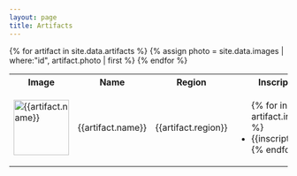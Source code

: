 ```yaml
---
layout: page
title: Artifacts
---
```


<table>
  <tbody>
    <tr>
      <th>Image</th>
      <th>Name</th>
      <th>Region</th>
      <th>Inscriptions</th>
      <th>Details</th>
    </tr>
{% for artifact in site.data.artifacts %}
{% assign photo = site.data.images | where:"id", artifact.photo  | first %}
    <tr>
      <td><a href="{{site.baseurl}}/assets/img/medium/{{photo.img}}" data-lightbox="{{artifact.id}}" data-title="{{artifact.name}}">
            <img src="{{site.baseurl}}/assets/img/medium/{{photo.img}}" alt="{{artifact.name}}" width="100">
      </a></td>
      <td>{{artifact.name}}</td>
      <td>{{artifact.region}}</td>
      <td>
        <ul>
{% for inscript in artifact.inscriptions %}
          <li>{{inscript}}</li>
{% endfor %}
        </ul>
      </td>
      <td>{{artifact.details}}</td>
    </tr>
{% endfor %}
  </tbody>
</table>
